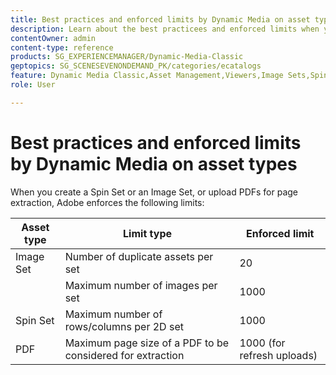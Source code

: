 ```yaml
---
title: Best practices and enforced limits by Dynamic Media on asset types
description: Learn about the best practicees and enforced limits when you create an Image Set or a Spin Set, or upload a PDF.
contentOwner: admin
content-type: reference
products: SG_EXPERIENCEMANAGER/Dynamic-Media-Classic
geptopics: SG_SCENESEVENONDEMAND_PK/categories/ecatalogs
feature: Dynamic Media Classic,Asset Management,Viewers,Image Sets,Spin Sets,eCatalog
role: User

---
```


# Best practices and enforced limits by Dynamic Media on asset types

When you create a Spin Set or an Image Set, or upload PDFs for page extraction, Adobe enforces the following limits:

| Asset type | Limit type | Enforced limit |
| --- | --- | --- |
| Image Set | Number of duplicate assets per set | 20 |
|  | Maximum number of images per set | 1000 |
|Spin Set | Maximum number of rows/columns per 2D set | 1000 |
| PDF | Maximum page size of a PDF to be considered for extraction | 1000 (for refresh uploads) |